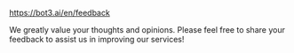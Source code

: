 https://bot3.ai/en/feedback

We greatly value your thoughts and opinions. Please feel free to share your feedback to assist us in improving our services!
